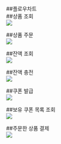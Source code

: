 ##플로우차트  
##상품 조회  
<img src=".\img\flowchart_getProductList_dark.drawio.png"/>
    
##상품 주문  
<img src=".\img\flowchart_createOrder_dark.drawio.png"/>
  
##잔액 조회  
<img src=".\img\getBalance_dark.drawio.png"/>  
  
##잔액 충전  
<img src=".\img\chargeCash_dark.drawio.png"/>  
  
##쿠폰 발급  
<img src=".\img\flowchart_issueCoupon_dark.png"/>  
  
##보유 쿠폰 목록 조회  
<img src=".\img\flowchart_getCouponList_4.png"/>  
  
##주문한 상품 결제  
<img src=".\img\payForOrder_dark.png"/>
